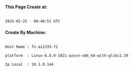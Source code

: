 
   
#### This Page Create at:

```bash

2025-02-25 - 08:48:51 UTC

```

#### Create By Machine:

```bash

Host Name : fv-az1335-72

platform  : Linux-6.8.0-1021-azure-x86_64-with-glibc2.39

Ip Local  : 10.1.0.144

```

